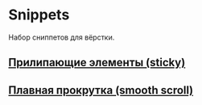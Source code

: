 # Snippets

Набор сниппетов для вёрстки.

## [Прилипающие элементы (sticky)](sticky.md)

## [Плавная прокрутка (smooth scroll)](smooth-scroll.md)
